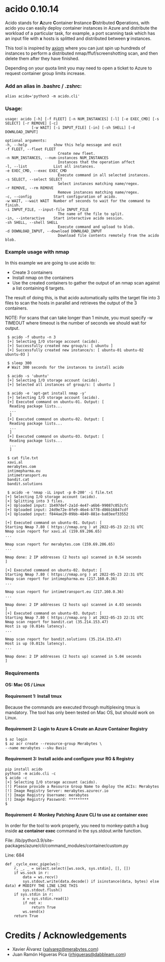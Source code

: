 # acido 0.10.14

Acido stands for **A**zure **C**ontainer **I**nstance **D**istributed **O**perations, with acido you can easily deploy container instances in Azure and distribute the workload of a particular task, for example, a port scanning task which has an input file with **x** hosts is splitted and distributed between **y** instances.

This tool is inspired by [axiom](https://github.com/pry0cc/axiom) where you can just spin up hundreds of instances to perform a distributed nmap/ffuf/screenshotting scan, and then delete them after they have finished. 

Depending on your quota limit you may need to open a ticket to Azure to request container group limits increase.

### Add an alias in .bashrc / .zshrc:
    alias acido='python3 -m acido.cli'
    
### Usage:
    usage: acido [-h] [-f FLEET] [-n NUM_INSTANCES] [-l] [-e EXEC_CMD] [-s SELECT] [-r REMOVE] [-c]
                [-w WAIT] [-i INPUT_FILE] [-in] [-sh SHELL] [-d DOWNLOAD_INPUT]

    optional arguments:
    -h, --help            show this help message and exit
    -f FLEET, --fleet FLEET
                            Create new fleet.
    -n NUM_INSTANCES, --num-instances NUM_INSTANCES
                            Instances that the operation affect
    -l, --list            List all instances.
    -e EXEC_CMD, --exec EXEC_CMD
                            Execute command in all selected instances.
    -s SELECT, --select SELECT
                            Select instances matching name/regex.
    -r REMOVE, --rm REMOVE
                            Remove instances matching name/regex.
    -c, --config          Start configuration of acido.
    -w WAIT, --wait WAIT  Number of seconds to wait for the command to finish.
    -i INPUT_FILE, --input-file INPUT_FILE
                            The name of the file to split.
    -in, --interactive    Start interactive acido session.
    -sh SHELL, --shell SHELL
                            Execute command and upload to blob.
    -d DOWNLOAD_INPUT, --download DOWNLOAD_INPUT
                            Download file contents remotely from the acido blob.

### Example usage with nmap
In this example we are going to use acido to:
* Create 3 containers
* Install nmap on the containers
* Use the created containers to gather the output of an nmap scan against a list containing 6 targets.

The result of doing this, is that acido automatically splits the target file into 3 files to scan the hosts in parallel and retrieves the output of the 3 containers.

NOTE: For scans that can take longer than 1 minute, you must specify -w TIMEOUT where timeout is the number of seconds we should wait for output.


     $ acido -f ubuntu -n 3
     [+] Selecting I/O storage account (acido).
     [+] Successfully created new group/s: [ ubuntu ]
     [+] Successfully created new instance/s: [ ubuntu-01 ubuntu-02 ubuntu-03 ]
     
     $ sleep 300
     # Wait 300 seconds for the instances to install acido
     
     $ acido -s 'ubuntu'
     [+] Selecting I/O storage account (acido).
     [+] Selected all instances of group/s: [ ubuntu ]
     
     $ acido -e 'apt-get install nmap -y'
     [+] Selecting I/O storage account (acido).
     [+] Executed command on ubuntu-01. Output: [
      Reading package lists...
      ...
      ]
     [+] Executed command on ubuntu-02. Output: [
      Reading package lists...
      ...
      ]
     [+] Executed command on ubuntu-03. Output: [
      Reading package lists...
      ...
      ]
      
     $ cat file.txt
     xavi.al
     merabytes.com
     intimepharma.eu
     intimetransport.eu
     bandit.cat
     bandit.solutions
     
     $ acido -e 'nmap -iL input -p 0-200' -i file.txt
    [+] Selecting I/O storage account (acido).
    [+] Splitting into 3 files.
    [+] Uploaded input: 1b497def-2a1d-4e47-a6b6-99087c052cfc
    [+] Uploaded input: 24d9e72e-8fe9-46e4-b778-d86b16847cdf
    [+] Uploaded input: f844ae29-09bb-4849-881e-ba03eef33552
    
    [+] Executed command on ubuntu-01. Output: [
    Starting Nmap 7.80 ( https://nmap.org ) at 2022-05-23 22:31 UTC
    Nmap scan report for xavi.al (159.69.206.65)
    ...
    
    Nmap scan report for merabytes.com (159.69.206.65)
    ...
    
    Nmap done: 2 IP addresses (2 hosts up) scanned in 0.54 seconds
    ]
    
    [+] Executed command on ubuntu-02. Output: [
    Starting Nmap 7.80 ( https://nmap.org ) at 2022-05-23 22:31 UTC
    Nmap scan report for intimepharma.eu (217.160.0.36)
    ...
    
    Nmap scan report for intimetransport.eu (217.160.0.36)
    ...
    
    Nmap done: 2 IP addresses (2 hosts up) scanned in 4.03 seconds
    ]
    [+] Executed command on ubuntu-03. Output: [
    Starting Nmap 7.80 ( https://nmap.org ) at 2022-05-23 22:31 UTC
    Nmap scan report for bandit.cat (35.214.153.47)
    Host is up (0.014s latency).
    ...
    
    Nmap scan report for bandit.solutions (35.214.153.47)
    Host is up (0.013s latency).
    ...
    
    Nmap done: 2 IP addresses (2 hosts up) scanned in 5.04 seconds
    ]


### Requirements

#### OS: Mac OS / Linux

#### Requirement 1: Install tmux
Because the commands are executed through multiplexing tmux is mandatory. The tool has only been tested on Mac OS, but should work on Linux.

#### Requirement 2: Login to Azure & Create an Azure Container Registry
    $ az login
    $ az acr create --resource-group Merabytes \
    --name merabytes --sku Basic

#### Requirement 3: Install acido and configure your RG & Registry
    pip install acido
    python3 -m acido.cli -c
    $ acido -c
    [+] Selecting I/O storage account (acido).
    [!] Please provide a Resource Group Name to deploy the ACIs: Merabytes
    [!] Image Registry Server: merabytes.azurecr.io
    [!] Image Registry Username: merabytes
    [!] Image Registry Password: *********
    $

#### Requirement 4: Monkey Patching Azure CLI to use az container exec
In order for the tool to work properly, you need to monkey-patch a bug inside **az container exec** command in the sys.stdout.write function.

File: /lib/python3.9/site-packages/azure/cli/command_modules/container/custom.py

Line: 684

    def _cycle_exec_pipe(ws):
        r, _, _ = select.select([ws.sock, sys.stdin], [], [])
        if ws.sock in r:
            data = ws.recv()
            sys.stdout.write(data.decode() if isinstance(data, bytes) else data) # MODIFY THE LINE LIKE THIS
            sys.stdout.flush()
        if sys.stdin in r:
            x = sys.stdin.read(1)
            if not x:
                return True
            ws.send(x)
        return True

# Credits / Acknowledgements

* Xavier Álvarez (xalvarez@merabytes.com)
* Juan Ramón Higueras Pica (jrhigueras@dabbleam.com)
